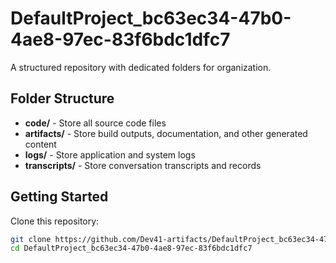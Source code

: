 # DefaultProject_bc63ec34-47b0-4ae8-97ec-83f6bdc1dfc7
A structured repository with dedicated folders for organization.

## Folder Structure

- **code/** - Store all source code files
- **artifacts/** - Store build outputs, documentation, and other generated content
- **logs/** - Store application and system logs
- **transcripts/** - Store conversation transcripts and records

## Getting Started

Clone this repository:
```bash
git clone https://github.com/Dev41-artifacts/DefaultProject_bc63ec34-47b0-4ae8-97ec-83f6bdc1dfc7
cd DefaultProject_bc63ec34-47b0-4ae8-97ec-83f6bdc1dfc7
```
